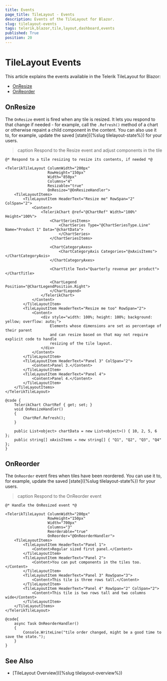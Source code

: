 ```yaml
---
title: Events
page_title: TileLayout - Events
description: Events of the TileLayout for Blazor.
slug: tilelayout-events
tags: telerik,blazor,tile,layout,dashboard,events
published: True
position: 20
---
```


# TileLayout Events

This article explains the events available in the Telerik TileLayout for Blazor:

* [OnResize](#onresize)
* [OnReorder](#onreorder)

## OnResize

The `OnResize` event is fired when any tile is resized. It lets you respond to that change if needed - for example, call the `.Refresh()` method of a chart or otherwise repaint a child component in the content. You can also use it to, for example, update the saved [state]({%slug tilelayout-state%}) for your users.

>caption Respond to the Resize event and adjust components in the tile

````CSHTML
@* Respond to a tile resizing to resize its contents, if needed *@

<TelerikTileLayout ColumnWidth="200px"
                   RowHeight="150px"
                   Width="850px"
                   Columns="4"
                   Resizable="true"
                   OnResize="@OnResizeHandler">
    <TileLayoutItems>
        <TileLayoutItem HeaderText="Resize me" RowSpan="2" ColSpan="2">
            <Content>
                <TelerikChart @ref="@ChartRef" Width="100%" Height="100%">
                    <ChartSeriesItems>
                        <ChartSeries Type="@ChartSeriesType.Line" Name="Product 1" Data="@chartData">
                        </ChartSeries>
                    </ChartSeriesItems>

                    <ChartCategoryAxes>
                        <ChartCategoryAxis Categories="@xAxisItems"></ChartCategoryAxis>
                    </ChartCategoryAxes>

                    <ChartTitle Text="Quarterly revenue per product"></ChartTitle>

                    <ChartLegend Position="@ChartLegendPosition.Right">
                    </ChartLegend>
                </TelerikChart>
            </Content>
        </TileLayoutItem>
        <TileLayoutItem HeaderText="Resize me too" RowSpan="2">
            <Content>
                <div style="width: 100%; height: 100%; background: yellow; overflow: auto;">
                    Elements whose dimensions are set as percentage of their parent
                    and can resize based on that may not require explicit code to handle
                    resizing of the tile layout.
                </div>
            </Content>
        </TileLayoutItem>
        <TileLayoutItem HeaderText="Panel 3" ColSpan="2">
            <Content>Panel 3.</Content>
        </TileLayoutItem>
        <TileLayoutItem HeaderText="Panel 4">
            <Content>Panel 4.</Content>
        </TileLayoutItem>
    </TileLayoutItems>
</TelerikTileLayout>

@code {
    TelerikChart ChartRef { get; set; }
    void OnResizeHandler()
    {
        ChartRef.Refresh();
    }

    public List<object> chartData = new List<object>() { 10, 2, 5, 6 };
    public string[] xAxisItems = new string[] { "Q1", "Q2", "Q3", "Q4" };
}
````

## OnReorder

The `OnReorder` event fires when tiles have been reordered. You can use it to, for example, update the saved [state]({%slug tilelayout-state%}) for your users.

>caption Respond to the OnReorder event

````CSHTML
@* Handle the OnResized event *@

<TelerikTileLayout ColumnWidth="200px"
                   RowHeight="150px"
                   Width="700px"
                   Columns="3"
                   Reorderable="true"
                   OnReorder="@OnReorderHandler">
    <TileLayoutItems>
        <TileLayoutItem HeaderText="Panel 1">
            <Content>Regular sized first panel.</Content>
        </TileLayoutItem>
        <TileLayoutItem HeaderText="Panel 2">
            <Content>You can put components in the tiles too.</Content>
        </TileLayoutItem>
        <TileLayoutItem HeaderText="Panel 3" RowSpan="3">
            <Content>This tile is three rows tall.</Content>
        </TileLayoutItem>
        <TileLayoutItem HeaderText="Panel 4" RowSpan="2" ColSpan="2">
            <Content>This tile is two rows tall and two columns wide</Content>
        </TileLayoutItem>
    </TileLayoutItems>
</TelerikTileLayout>

@code{
    async Task OnReorderHandler()
    {
        Console.WriteLine("tile order changed, might be a good time to save the state.");
    }
}
````


## See Also

  * [TileLayout Overview]({%slug tilelayout-overview%})

